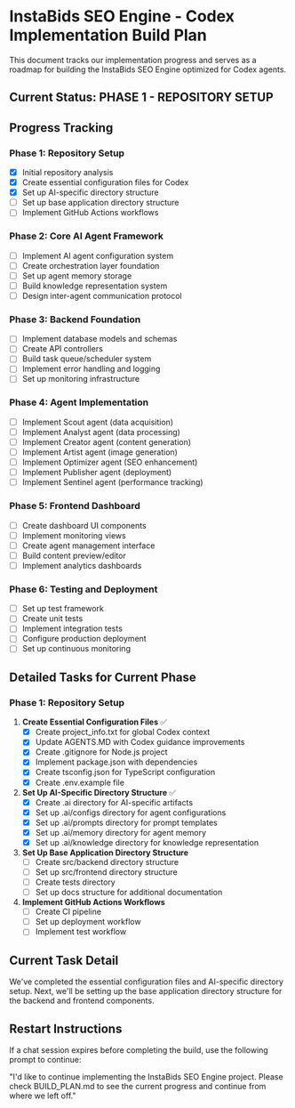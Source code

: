 # InstaBids SEO Engine - Codex Implementation Build Plan

This document tracks our implementation progress and serves as a roadmap for building the InstaBids SEO Engine optimized for Codex agents.

## Current Status: PHASE 1 - REPOSITORY SETUP

## Progress Tracking

### Phase 1: Repository Setup
- [x] Initial repository analysis
- [x] Create essential configuration files for Codex
- [x] Set up AI-specific directory structure
- [ ] Set up base application directory structure
- [ ] Implement GitHub Actions workflows

### Phase 2: Core AI Agent Framework
- [ ] Implement AI agent configuration system
- [ ] Create orchestration layer foundation
- [ ] Set up agent memory storage
- [ ] Build knowledge representation system
- [ ] Design inter-agent communication protocol

### Phase 3: Backend Foundation
- [ ] Implement database models and schemas
- [ ] Create API controllers
- [ ] Build task queue/scheduler system
- [ ] Implement error handling and logging
- [ ] Set up monitoring infrastructure

### Phase 4: Agent Implementation
- [ ] Implement Scout agent (data acquisition)
- [ ] Implement Analyst agent (data processing)
- [ ] Implement Creator agent (content generation)
- [ ] Implement Artist agent (image generation)
- [ ] Implement Optimizer agent (SEO enhancement)
- [ ] Implement Publisher agent (deployment)
- [ ] Implement Sentinel agent (performance tracking)

### Phase 5: Frontend Dashboard
- [ ] Create dashboard UI components
- [ ] Implement monitoring views
- [ ] Create agent management interface
- [ ] Build content preview/editor
- [ ] Implement analytics dashboards

### Phase 6: Testing and Deployment
- [ ] Set up test framework
- [ ] Create unit tests
- [ ] Implement integration tests
- [ ] Configure production deployment
- [ ] Set up continuous monitoring

## Detailed Tasks for Current Phase

### Phase 1: Repository Setup

1. **Create Essential Configuration Files** ✅
   - [x] Create project_info.txt for global Codex context
   - [x] Update AGENTS.MD with Codex guidance improvements
   - [x] Create .gitignore for Node.js project
   - [x] Implement package.json with dependencies
   - [x] Create tsconfig.json for TypeScript configuration
   - [x] Create .env.example file

2. **Set Up AI-Specific Directory Structure** ✅
   - [x] Create .ai directory for AI-specific artifacts
   - [x] Set up .ai/configs directory for agent configurations
   - [x] Set up .ai/prompts directory for prompt templates
   - [x] Set up .ai/memory directory for agent memory
   - [x] Set up .ai/knowledge directory for knowledge representation

3. **Set Up Base Application Directory Structure**
   - [ ] Create src/backend directory structure
   - [ ] Set up src/frontend directory structure
   - [ ] Create tests directory
   - [ ] Set up docs structure for additional documentation

4. **Implement GitHub Actions Workflows**
   - [ ] Create CI pipeline
   - [ ] Set up deployment workflow
   - [ ] Implement test workflow

## Current Task Detail
We've completed the essential configuration files and AI-specific directory setup. Next, we'll be setting up the base application directory structure for the backend and frontend components.

## Restart Instructions
If a chat session expires before completing the build, use the following prompt to continue:

"I'd like to continue implementing the InstaBids SEO Engine project. Please check BUILD_PLAN.md to see the current progress and continue from where we left off."
